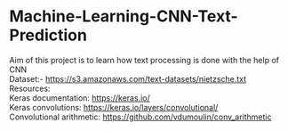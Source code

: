 # Machine-Learning-CNN-Text-Prediction
Aim of this project is to learn how text processing is done with the help of CNN  
Dataset:- https://s3.amazonaws.com/text-datasets/nietzsche.txt  
Resources:  
Keras documentation: https://keras.io/  
Keras convolutions: https://keras.io/layers/convolutional/  
Convolutional arithmetic: https://github.com/vdumoulin/conv_arithmetic  

